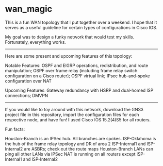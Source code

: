 # wan_magic
This is a fun WAN topology that I put together over a weekend. I hope that it serves as a useful
guideline for certain types of configurations in Cisco IOS.

My goal was to design a funky network that would test my skills. Fortunately, everything works.

--------------------------------------------------------------
Here are some present and upcoming features of this topology:

Notable Features:
  OSPF and EIGRP operations, redistribution, and route manipulation;
  OSPF over frame relay (including frame relay switch configuration on a Cisco router);
  OSPF virtual link;
  IPsec hub-and-spoke configuration over NAT

Upcoming Features:
  Gateway redundancy with HSRP and dual-homed ISP connections;
  DMVPN
  
 ------------------------------------------------------------
 
 If you would like to toy around with this network, download the GNS3 project file in this repository, import the configuration
 files for each respective node, and have fun! I used Cisco IOS 15.2(4)S5 for all routers.
 
 
 Fun facts:
 
 Houston-Branch is an IPSec hub. All branches are spokes.
 ISP-Oklahoma is the hub of the frame relay topology and DR of area 2
 ISP-Internal1 and ISP-Internal2 are ASBRs; check out the route maps
 Houston-Branch LANs can ping all other LANs via IPSec
 NAT is running on all routers except ISP-Internal1 and ISP-Internal2
 
 
 
 
 
